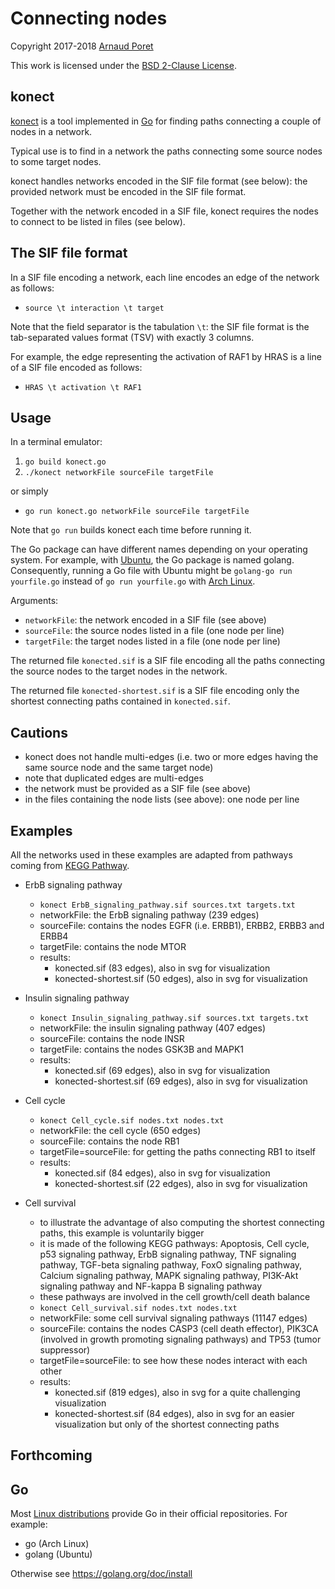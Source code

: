 # Connecting nodes

Copyright 2017-2018 [Arnaud Poret](https://github.com/arnaudporet)

This work is licensed under the [BSD 2-Clause License](https://raw.githubusercontent.com/arnaudporet/konect/master/license.txt).

## konect

[konect](https://github.com/arnaudporet/konect) is a tool implemented in [Go](https://golang.org) for finding paths connecting a couple of nodes in a network.

Typical use is to find in a network the paths connecting some source nodes to some target nodes.

konect handles networks encoded in the SIF file format (see below): the provided network must be encoded in the SIF file format.

Together with the network encoded in a SIF file, konect requires the nodes to connect to be listed in files (see below).

## The SIF file format

In a SIF file encoding a network, each line encodes an edge of the network as follows:
* `source \t interaction \t target`

Note that the field separator is the tabulation `\t`: the SIF file format is the tab-separated values format (TSV) with exactly 3 columns.

For example, the edge representing the activation of RAF1 by HRAS is a line of a SIF file encoded as follows:
* `HRAS \t activation \t RAF1`

## Usage

In a terminal emulator:
1. `go build konect.go`
2. `./konect networkFile sourceFile targetFile`

or simply
* `go run konect.go networkFile sourceFile targetFile`

Note that `go run` builds konect each time before running it.

The Go package can have different names depending on your operating system. For example, with [Ubuntu](https://www.ubuntu.com), the Go package is named golang. Consequently, running a Go file with Ubuntu might be `golang-go run yourfile.go` instead of `go run yourfile.go` with [Arch Linux](https://www.archlinux.org).

Arguments:
* `networkFile`: the network encoded in a SIF file (see above)
* `sourceFile`: the source nodes listed in a file (one node per line)
* `targetFile`: the target nodes listed in a file (one node per line)

The returned file `konected.sif` is a SIF file encoding all the paths connecting the source nodes to the target nodes in the network.

The returned file `konected-shortest.sif` is a SIF file encoding only the shortest connecting paths contained in `konected.sif`.

## Cautions

* konect does not handle multi-edges (i.e. two or more edges having the same source node and the same target node)
* note that duplicated edges are multi-edges
* the network must be provided as a SIF file (see above)
* in the files containing the node lists (see above): one node per line

## Examples

All the networks used in these examples are adapted from pathways coming from [KEGG Pathway](https://www.genome.jp/kegg/pathway.html).

* ErbB signaling pathway
    * `konect ErbB_signaling_pathway.sif sources.txt targets.txt`
    * networkFile: the ErbB signaling pathway (239 edges)
    * sourceFile: contains the nodes EGFR (i.e. ERBB1), ERBB2, ERBB3 and ERBB4
    * targetFile: contains the node MTOR
    * results:
        * konected.sif (83 edges), also in svg for visualization
        * konected-shortest.sif (50 edges), also in svg for visualization

* Insulin signaling pathway
    * `konect Insulin_signaling_pathway.sif sources.txt targets.txt`
    * networkFile: the insulin signaling pathway (407 edges)
    * sourceFile: contains the node INSR
    * targetFile: contains the nodes GSK3B and MAPK1
    * results:
        * konected.sif (69 edges), also in svg for visualization
        * konected-shortest.sif (69 edges), also in svg for visualization

* Cell cycle
    * `konect Cell_cycle.sif nodes.txt nodes.txt`
    * networkFile: the cell cycle (650 edges)
    * sourceFile: contains the node RB1
    * targetFile=sourceFile: for getting the paths connecting RB1 to itself
    * results:
        * konected.sif (84 edges), also in svg for visualization
        * konected-shortest.sif (22 edges), also in svg for visualization

* Cell survival
    * to illustrate the advantage of also computing the shortest connecting paths, this example is voluntarily bigger
    * it is made of the following KEGG pathways: Apoptosis, Cell cycle, p53 signaling pathway, ErbB signaling pathway, TNF signaling pathway, TGF-beta signaling pathway, FoxO signaling pathway, Calcium signaling pathway, MAPK signaling pathway, PI3K-Akt signaling pathway and NF-kappa B signaling pathway
    * these pathways are involved in the cell growth/cell death balance
    * `konect Cell_survival.sif nodes.txt nodes.txt`
    * networkFile: some cell survival signaling pathways (11147 edges)
    * sourceFile: contains the nodes CASP3 (cell death effector), PIK3CA (involved in growth promoting signaling pathways) and TP53 (tumor suppressor)
    * targetFile=sourceFile: to see how these nodes interact with each other
    * results:
        * konected.sif (819 edges), also in svg for a quite challenging visualization
        * konected-shortest.sif (84 edges), also in svg for an easier visualization but only of the shortest connecting paths

## Forthcoming

## Go

Most [Linux distributions](https://distrowatch.com) provide Go in their official repositories. For example:
* go (Arch Linux)
* golang (Ubuntu)

Otherwise see https://golang.org/doc/install

